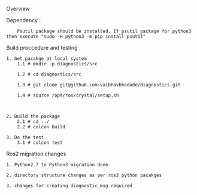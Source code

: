 Overview

Dependency :

        Psutil package should be installed. If psutil package for python3 then execute "sudo -H python3 -m pip install psutil"


Build proccedure and testing

	1. Get pacakge at local system
		1.1 # mkdir -p diagnostics/src

		1.2 # cd diagnostics/src

		1.3 # git clone git@github.com:vaibhavbhadade/diagnostics.git

		1.4 # source /opt/ros/crystal/setup.sh



	2. Build the package
	 	2.1 # cd ../
	 	2.2 # colcon build

	3. Do the test
	 	3.1 # colcon test

Ros2 migration changes

	1. Python2.7 to Python3 migration done.

	2. directory structure changes as per ros2 python pacakges

	3. changes for creating diagnostic_msg required
